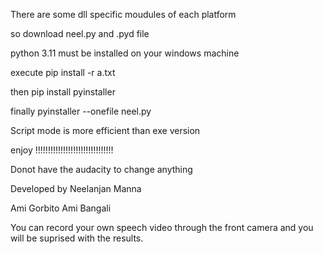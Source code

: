 There are some dll specific moudules of each platform

so download neel.py and .pyd file

python 3.11 must be installed on your windows machine

execute pip install -r a.txt

then pip install pyinstaller

finally pyinstaller --onefile neel.py

Script mode is more efficient than exe version

enjoy !!!!!!!!!!!!!!!!!!!!!!!!!!!!!!!

Donot have the audacity to change anything

Developed by Neelanjan Manna


Ami Gorbito Ami Bangali


You can record your own speech video through the front camera and you will be suprised with the results.
